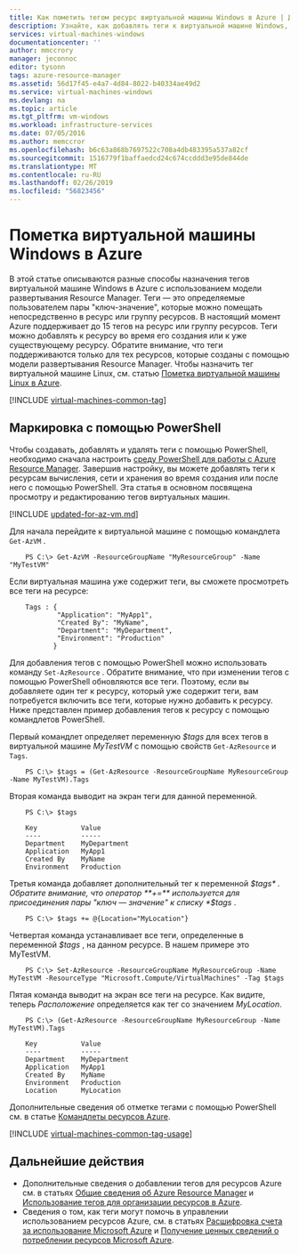 ```yaml
---
title: Как пометить тегом ресурс виртуальной машины Windows в Azure | Документация Майкрософт
description: Узнайте, как добавлять теги к виртуальной машине Windows, созданной в Azure с помощью модели развертывания на основе диспетчера ресурсов.
services: virtual-machines-windows
documentationcenter: ''
author: mmccrory
manager: jeconnoc
editor: tysonn
tags: azure-resource-manager
ms.assetid: 56d17f45-e4a7-4d84-8022-b40334ae49d2
ms.service: virtual-machines-windows
ms.devlang: na
ms.topic: article
ms.tgt_pltfrm: vm-windows
ms.workload: infrastructure-services
ms.date: 07/05/2016
ms.author: memccror
ms.openlocfilehash: b6c63a868b7697522c708a4db483395a537a82cf
ms.sourcegitcommit: 1516779f1baffaedcd24c674ccddd3e95de844de
ms.translationtype: MT
ms.contentlocale: ru-RU
ms.lasthandoff: 02/26/2019
ms.locfileid: "56823456"
---
```

# <a name="how-to-tag-a-windows-virtual-machine-in-azure"></a>Пометка виртуальной машины Windows в Azure
В этой статье описываются разные способы назначения тегов виртуальной машине Windows в Azure с использованием модели развертывания Resource Manager. Теги — это определяемые пользователем пары "ключ-значение", которые можно помещать непосредственно в ресурс или группу ресурсов. В настоящий момент Azure поддерживает до 15 тегов на ресурс или группу ресурсов. Теги можно добавлять к ресурсу во время его создания или к уже существующему ресурсу. Обратите внимание, что теги поддерживаются только для тех ресурсов, которые созданы с помощью модели развертывания Resource Manager. Чтобы назначить тег виртуальной машине Linux, см. статью [Пометка виртуальной машины Linux в Azure](../linux/tag.md?toc=%2fazure%2fvirtual-machines%2flinux%2ftoc.json).

[!INCLUDE [virtual-machines-common-tag](../../../includes/virtual-machines-common-tag.md)]

## <a name="tagging-with-powershell"></a>Маркировка с помощью PowerShell
Чтобы создавать, добавлять и удалять теги с помощью PowerShell, необходимо сначала настроить [среду PowerShell для работы с Azure Resource Manager][PowerShell environment with Azure Resource Manager]. Завершив настройку, вы можете добавлять теги к ресурсам вычисления, сети и хранения во время создания или после него с помощью PowerShell. Эта статья в основном посвящена просмотру и редактированию тегов виртуальных машин.

[!INCLUDE [updated-for-az-vm.md](../../../includes/updated-for-az-vm.md)]

Для начала перейдите к виртуальной машине с помощью командлета `Get-AzVM` .

        PS C:\> Get-AzVM -ResourceGroupName "MyResourceGroup" -Name "MyTestVM"

Если виртуальная машина уже содержит теги, вы сможете просмотреть все теги на ресурсе:

        Tags : {
                "Application": "MyApp1",
                "Created By": "MyName",
                "Department": "MyDepartment",
                "Environment": "Production"
               }

Для добавления тегов с помощью PowerShell можно использовать команду `Set-AzResource` . Обратите внимание, что при изменении тегов с помощью PowerShell обновляются все теги. Поэтому, если вы добавляете один тег к ресурсу, который уже содержит теги, вам потребуется включить все теги, которые нужно добавить к ресурсу. Ниже представлен пример добавления тегов к ресурсу с помощью командлетов PowerShell.

Первый командлет определяет переменную *$tags* для всех тегов в виртуальной машине *MyTestVM* с помощью свойств `Get-AzResource` и `Tags`.

        PS C:\> $tags = (Get-AzResource -ResourceGroupName MyResourceGroup -Name MyTestVM).Tags

Вторая команда выводит на экран теги для данной переменной.

```
    PS C:\> $tags
    
    Key           Value
    ----          -----
    Department    MyDepartment
    Application   MyApp1
    Created By    MyName
    Environment   Production
```

Третья команда добавляет дополнительный тег к переменной *$tags* . Обратите внимание, что оператор **+=** используется для присоединения пары "ключ — значение" к списку *$tags* .

        PS C:\> $tags += @{Location="MyLocation"}

Четвертая команда устанавливает все теги, определенные в переменной *$tags* , на данном ресурсе. В нашем примере это MyTestVM.

        PS C:\> Set-AzResource -ResourceGroupName MyResourceGroup -Name MyTestVM -ResourceType "Microsoft.Compute/VirtualMachines" -Tag $tags

Пятая команда выводит на экран все теги на ресурсе. Как видите, теперь *Расположение* определяется как тег со значением *MyLocation*.

```
    PS C:\> (Get-AzResource -ResourceGroupName MyResourceGroup -Name MyTestVM).Tags

    Key           Value
    ----          -----
    Department    MyDepartment
    Application   MyApp1
    Created By    MyName
    Environment   Production
    Location      MyLocation
```

Дополнительные сведения об отметке тегами с помощью PowerShell см. в статье [Командлеты ресурсов Azure][Azure Resource Cmdlets].

[!INCLUDE [virtual-machines-common-tag-usage](../../../includes/virtual-machines-common-tag-usage.md)]

## <a name="next-steps"></a>Дальнейшие действия
* Дополнительные сведения о добавлении тегов для ресурсов Azure см. в статьях [Общие сведения об Azure Resource Manager][Azure Resource Manager Overview] и [Использование тегов для организации ресурсов в Azure][Using Tags to organize your Azure Resources].
* Сведения о том, как теги могут помочь в управлении использованием ресурсов Azure, см. в статьях [Расшифровка счета за использование Microsoft Azure][Understanding your Azure Bill] и [Получение ценных сведений о потреблении ресурсов Microsoft Azure][Gain insights into your Microsoft Azure resource consumption].

[PowerShell environment with Azure Resource Manager]: ../../azure-resource-manager/manage-resources-powershell.md
[Azure Resource Cmdlets]: https://docs.microsoft.com/powershell/module/az.resources/
[Azure Resource Manager Overview]: ../../azure-resource-manager/resource-group-overview.md
[Using Tags to organize your Azure Resources]: ../../azure-resource-manager/resource-group-using-tags.md
[Understanding your Azure Bill]: ../../billing/billing-understand-your-bill.md
[Gain insights into your Microsoft Azure resource consumption]: ../../billing/billing-usage-rate-card-overview.md

